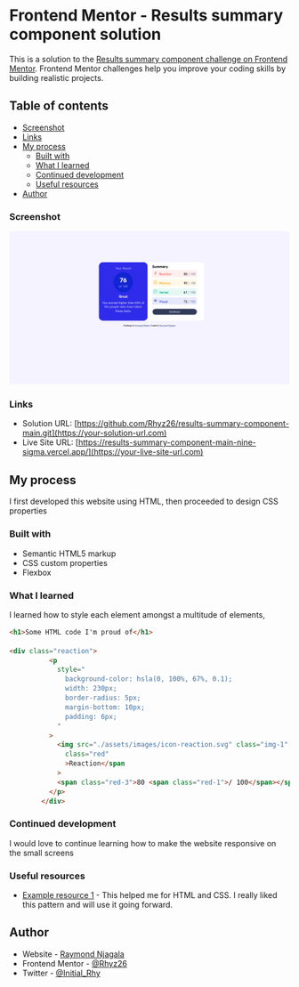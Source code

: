 # Frontend Mentor - Results summary component solution

This is a solution to the [Results summary component challenge on Frontend Mentor](https://www.frontendmentor.io/challenges/results-summary-component-CE_K6s0maV). Frontend Mentor challenges help you improve your coding skills by building realistic projects. 

## Table of contents

  - [Screenshot](#screenshot)
  - [Links](#links)
- [My process](#my-process)
  - [Built with](#built-with)
  - [What I learned](#what-i-learned)
  - [Continued development](#continued-development)
  - [Useful resources](#useful-resources)
- [Author](#author)

### Screenshot

![Design preview for the Results summary component coding challenge](./design/desktop.jpg)


### Links

- Solution URL: [https://github.com/Rhyz26/results-summary-component-main.git](https://your-solution-url.com)
- Live Site URL: [https://results-summary-component-main-nine-sigma.vercel.app/](https://your-live-site-url.com)

## My process
I first developed this website using HTML, then proceeded to design CSS properties

### Built with

- Semantic HTML5 markup
- CSS custom properties
- Flexbox

### What I learned

I learned how to style each element amongst a multitude of elements, 

```html
<h1>Some HTML code I'm proud of</h1>

<div class="reaction">
          <p
            style="
              background-color: hsla(0, 100%, 67%, 0.1);
              width: 230px;
              border-radius: 5px;
              margin-bottom: 10px;
              padding: 6px;
            "
          >
            <img src="./assets/images/icon-reaction.svg" class="img-1" /><span
              class="red"
              >Reaction</span
            >
            <span class="red-3">80 <span class="red-1">/ 100</span></span>
          </p>
        </div>
```




### Continued development
I would love to continue learning how to make the website responsive on the small screens 




### Useful resources

- [Example resource 1](https://www.w3schools.com) - This helped me for HTML and CSS. I really liked this pattern and will use it going forward.


## Author

- Website - [Raymond Njagala](https://personal-portfolio-web-cyan.vercel.app/)
- Frontend Mentor - [@Rhyz26](https://www.frontendmentor.io/profile/Rhyz26)
- Twitter - [@Initial_Rhy](https://www.twitter.com/Initial_Rhy)


